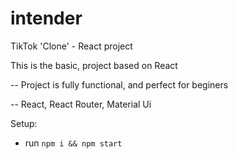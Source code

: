 # intender
TikTok 'Clone' - React project

This is the basic, project based on React

-- Project is fully functional, and perfect for beginers

-- React, React Router, Material Ui

Setup:
- run ```npm i && npm start```
